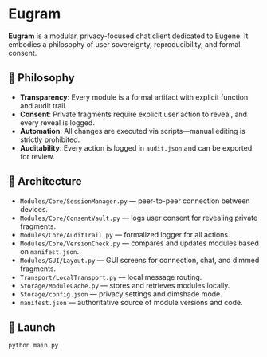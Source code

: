 # Eugram

**Eugram** is a modular, privacy-focused chat client dedicated to Eugene. It embodies a philosophy of user sovereignty, reproducibility, and formal consent.

## 🧭 Philosophy

- **Transparency**: Every module is a formal artifact with explicit function and audit trail.
- **Consent**: Private fragments require explicit user action to reveal, and every reveal is logged.
- **Automation**: All changes are executed via scripts—manual editing is strictly prohibited.
- **Auditability**: Every action is logged in `audit.json` and can be exported for review.

## 🧱 Architecture

- `Modules/Core/SessionManager.py` — peer-to-peer connection between devices.
- `Modules/Core/ConsentVault.py` — logs user consent for revealing private fragments.
- `Modules/Core/AuditTrail.py` — formalized logger for all actions.
- `Modules/Core/VersionCheck.py` — compares and updates modules based on `manifest.json`.
- `Modules/GUI/Layout.py` — GUI screens for connection, chat, and dimmed fragments.
- `Transport/LocalTransport.py` — local message routing.
- `Storage/ModuleCache.py` — stores and retrieves modules locally.
- `Storage/config.json` — privacy settings and dimshade mode.
- `manifest.json` — authoritative source of module versions and code.

## 🚀 Launch

    python main.py
